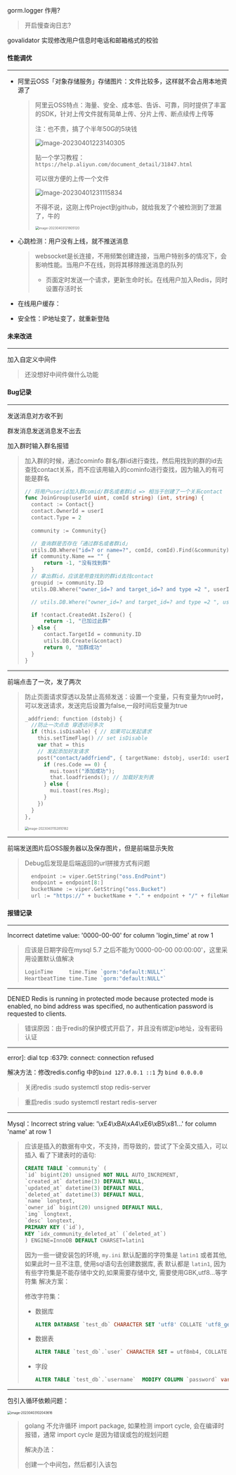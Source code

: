 




gorm.logger 作用?
> 开启慢查询日志?

govalidator 实现修改用户信息时电话和邮箱格式的校验







#### 性能调优

---

- 阿里云OSS「对象存储服务」存储图片：文件比较多，这样就不会占用本地资源了

  > 阿里云OSS特点：海量、安全、成本低、告诉、可靠，同时提供了丰富的SDK，针对上传文件就有简单上传、分片上传、断点续传上传等
  >
  > 注：也不贵，搞了个半年50G的5块钱
  >
  > ![image-20230401223140305](./README.assets/image-20230401223140305.png)
  >
  > 贴一个学习教程：`https://help.aliyun.com/document_detail/31847.html`
  >
  > 可以很方便的上传一个文件
  >
  > ![image-20230401231115834](./README.assets/image-20230401231115834.png)
  >
  > 不得不说，这刚上传Project到github，就给我发了个被检测到了泄漏了，牛的
  >
  > <img src="./README.assets/image-20230403121805120.png" alt="image-20230403121805120" style="zoom:50%;" />

- 心跳检测：用户没有上线，就不推送消息

  > websocket是长连接，不用频繁创建连接，当用户特别多的情况下，会影响性能。当用户不在线，则将其移除推送消息的队列
  >
  > - 页面定时发送一个请求，更新生命时长。在线用户加入Redis，同时设置存活时长

- 在线用户缓存：

  > 

- 安全性：IP地址变了，就重新登陆





#### 未来改进

---

加入自定义中间件

> 还没想好中间件做什么功能





#### Bug记录

---

发送消息对方收不到





群发消息发送消息发不出去





加入群时输入群名报错

> 加入群的时候，通过cominfo 群名/群id进行查找，然后用找到的群的id去查找contact关系，而不应该用输入的cominfo进行查找，因为输入的有可能是群名
>
> ```go
> // 将用户userid加入群comid/群名或者群id => 相当于创建了一个关系contact
> func JoinGroup(userId uint, comId string) (int, string) {
> 	contact := Contact{}
> 	contact.OwnerId = userI
> 	contact.Type = 2
>   
> 	community := Community{}
> 
> 	// 查询群是否存在「通过群名或者群id」
> 	utils.DB.Where("id=? or name=?", comId, comId).Find(&community)
> 	if community.Name == "" {
> 		return -1, "没有找到群"
> 	}
> 	// 拿出群id，应该是用查找到的群id去找contact
> 	groupid := community.ID
> 	utils.DB.Where("owner_id=? and target_id=? and type =2 ", userId, groupid).Find(&contact)
> 
> 	// utils.DB.Where("owner_id=? and target_id=? and type =2 ", userId, comId).Find(&contact)
> 
> 	if !contact.CreatedAt.IsZero() {
> 		return -1, "已加过此群"
> 	} else {
> 		contact.TargetId = community.ID
> 		utils.DB.Create(&contact)
> 		return 0, "加群成功"
> 	}
> }
> ```

---

前端点击了一次，发了两次

> 防止页面请求穿透以及禁止高频发送：设置一个变量，只有变量为true时，可以发送请求，发送完后设置为false,一段时间后变量为true
>
> ```go
> _addfriend: function (dstobj) {
>   //防止一次点击 穿透访问多次
>   if (this.isDisable) { // 如果可以发起请求
>     this.setTimeFlag() // set isDisable
>     var that = this
>     // 发起添加好友请求
>     post("contact/addfriend", { targetName: dstobj, userId: userId() }, function (res) {
>       if (res.Code == 0) {
>         mui.toast("添加成功");
>         that.loadfriends(); // 加载好友列表
>       } else {
>         mui.toast(res.Msg);
>       }
>     })
>   }
> },
> ```
>
> <img src="./README.assets/image-20230401152810182.png" alt="image-20230401152810182" style="zoom:50%;" />

---

 前端发送图片后OSS服务器以及保存图片，但是前端显示失败

> Debug后发现是后端返回的url拼接方式有问题
>
> ```go
> 	endpoint := viper.GetString("oss.EndPoint")
> 	endpoint = endpoint[8:]
> 	bucketName := viper.GetString("oss.Bucket")
> 	url := "https://" + bucketName + "." + endpoint + "/" + fileName
> ```






#### 报错记录

---
Incorrect datetime value: '0000-00-00' for column 'login_time' at row 1
> 应该是日期字段在mysql 5.7 之后不能为'0000-00-00 00:00:00'，这里采用设置默认值解决
> ```go
> LoginTime     time.Time `gorm:"default:NULL"`
> HeartbeatTime time.Time `gorm:"default:NULL"`
> ```
---
DENIED Redis is running in protected mode because protected mode is enabled, no bind address was specified, no authentication password is requested to clients.
> 错误原因：由于redis的保护模式开启了，并且没有绑定ip地址，没有密码认证

---

error]: dial tcp :6379: connect: connection refused

解决方法：修改redis.config 中的`bind 127.0.0.1 ::1` 为 `bind 0.0.0.0`
>关闭redis :sudo systemctl stop redis-server 

>重启redis :sudo systemctl restart redis-server 


---


Mysql：Incorrect string value: '\xE4\xBA\xA4\xE6\xB5\x81...' for column 'name' at row 1

> 应该是插入的数据有中文，不支持，而导致的，尝试了下全英文插入，可以插入
> 看了下建表时的语句:
>
> ```sql
> CREATE TABLE `community` (
> `id` bigint(20) unsigned NOT NULL AUTO_INCREMENT,
> `created_at` datetime(3) DEFAULT NULL,
> `updated_at` datetime(3) DEFAULT NULL,
> `deleted_at` datetime(3) DEFAULT NULL,
> `name` longtext,
> `owner_id` bigint(20) unsigned DEFAULT NULL,
> `img` longtext,
> `desc` longtext,
> PRIMARY KEY (`id`),
> KEY `idx_community_deleted_at` (`deleted_at`)
> ) ENGINE=InnoDB DEFAULT CHARSET=latin1
> ```
>
> 因为一些一键安装包的环境, `my.ini` 默认配置的字符集是 `latin1` 或者其他, 如果此时一旦不注意, 使用sql语句去创建数据库, 表 默认都是 `latin1`, 因为有些字符集是不能存储中文的,如果需要存储中文, 需要使用GBK,utf8...等字符集
> 解决方案：
>
> 修改字符集：
>
> - 数据库
>
>   ```sql
>   ALTER DATABASE `test_db` CHARACTER SET 'utf8' COLLATE 'utf8_general_ci';
>   ```
>
> - 数据表
>
>   ```sql
>   ALTER TABLE `test_db`.`user` CHARACTER SET = utf8mb4, COLLATE = utf8mb4_bin;
>   ```
>
> - 字段
>
>   ```sql
>   ALTER TABLE `test_db`.`username`  MODIFY COLUMN `password` varchar(30)  CHARACTER SET utf8mb4 COLLATE utf8mb4_bin;
>   ```
>

---

包引入循环依赖问题：

<img src="./README.assets/image-20230403102043616.png" alt="image-20230403102043616" style="zoom:50%;" />

> golang 不允许循环 import package, 如果检测 import cycle, 会在编译时报错，通常 import cycle 是因为错误或包的规划问题
>
> 解决办法：
>
> 创建一个中间包，然后都引入该包


